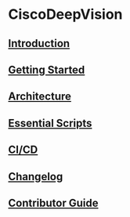 # CiscoDeepVision

## [Introduction](intro.md)

## [Getting Started](getstarted.md)

## [Architecture](architecture.md)

## [Essential Scripts](essentials.md)

## [CI/CD](cicd.md)

## [Changelog](changelog.md)

## [Contributor Guide](contribution.md)